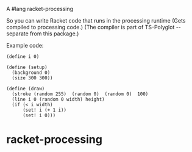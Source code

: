 A #lang racket-processing

So you can write Racket code that runs in the processing runtime
  (Gets compiled to processing code.)
  (The compiler is part of TS-Polyglot -- separate from this package.)

Example code:

```
(define i 0)

(define (setup)
  (background 0)
  (size 300 300))

(define (draw)
  (stroke (random 255)  (random 0)  (random 0)  100)
  (line i 0 (random 0 width) height)
  (if (< i width)
      (set! i (+ 1 i))
      (set! i 0)))
```
 
# racket-processing
